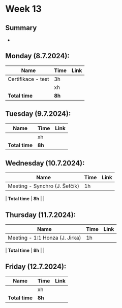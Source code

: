 # Week 13

## Summary
- 

## Monday (8.7.2024):

| **Name** | **Time** | **Link** |
|----------|----------|----------|
| Certifikace - test | 3h |  |
|  | xh | []() |
| **Total time** | **8h** |  |


## Tuesday (9.7.2024):

| **Name** | **Time** | **Link** |
|----------|----------|----------|
|  | xh | []() |
| **Total time** | **8h** |  |

## Wednesday (10.7.2024):

| **Name** | **Time** | **Link** |
|----------|----------|----------|
| Meeting - Synchro (J. Šefčík)  | 1h |  |

| **Total time** | **8h** |  |

## Thursday (11.7.2024):

| **Name** | **Time** | **Link** |
|----------|----------|----------|
| Meeting - 1:1 Honza (J. Jirka) | 1h |  |

| **Total time** | **8h** |  |

## Friday (12.7.2024):

| **Name** | **Time** | **Link** |
|----------|----------|----------|
|  | xh | []() |
| **Total time** | **8h** |  |
